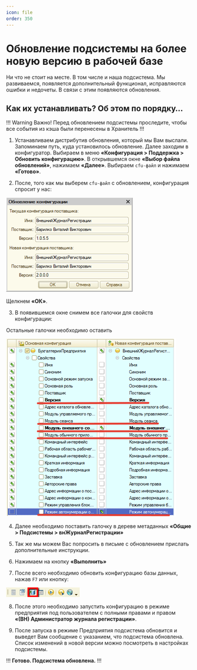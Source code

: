 ```yaml
---
icon: file
order: 350
---
```


# Обновление подсистемы на более новую версию в рабочей базе 

Ни что не стоит на месте. В том числе и наша подсистема. Мы развиваемся, появляется дополнительный функционал, исправляются ошибки и недочеты. В связи с этим появляются обновления.

## Как их устанавливать? Об этом по порядку…

!!! Warning Важно! 
Перед обновлением подсистемы проследите, чтобы все события из кэша были перенесены в Хранитель
!!!

1) Устанавливаем дистрибутив обновления, который мы Вам выслали. Запоминаем путь, куда установилось обновление. Далее заходим в конфигуратор. Выбираем в меню **«Конфигурация > Поддержка > Обновить конфигурацию»**. В открывшемся окне **«Выбор файла обновлений»**, нажимаем **«Далее»**. Выбираем `cfu-файл` и нажимаем **«Готово»**.

2) После, того как мы выберем `cfu-файл` с обновлением, конфигурация спросит у нас:

![Обновление конфигурации](static/01_Обновлениеподсистемы.png)

Щелкнем **«ОК»**.

3) В появившемся окне снимем все галочки для свойств конфигурации:

Остальные галочки необходимо оставить

![Свойства конфигурации](static/02_Обновлениеподсистемы.png)

4) Далее необходимо поставить галочку в дереве метаданных **«Общие > Подсистемы > внЖурналРегистрации»**

5) Так же мы можем Вас попросить в письме с обновлением прислать дополнительные инструкции.

6) Нажимаем на кнопку **«Выполнить»**

7) После всего необходимо обновить конфигурацию базы данных, нажав `F7` или кнопку:

![Сохранить конфигурацию](static/03_Обновлениеподсистемы.png)

8) После этого необходимо запустить конфигурацию в режиме предприятия под пользователем с полными правами и правом **«(ВН) Администратор журнала регистрации»**.

9) После запуска в режиме Предприятия подсистема обновится и выведет Вам сообщение с указанием, что подсистема обновлена. Список изменений в новой версии можно посмотреть в настройках подсистемы.

!!!
**Готово. Подсистема обновлена.**
!!!